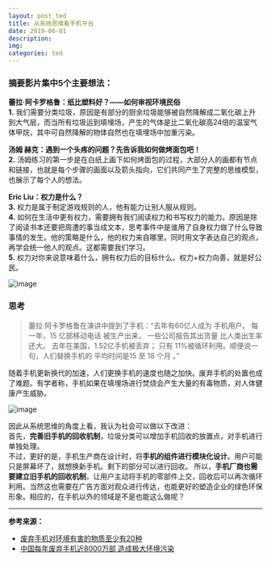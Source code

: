 ```yaml
---
layout: post_ted
title: 从系统思维看手机平台
date: 2019-06-01
description:
img: 
categories: ted
---
```


### 摘要影片集中5个主要想法：
**蕾拉·阿卡罗格鲁：纸比塑料好？——如何审视环境民俗**   
**1.** 我们需要分类垃圾，原因是有部分的厨余垃圾能够被自然降解成二氧化碳上升到大气层，而当所有垃圾运到填埋场，产生的气体是比二氧化碳高24倍的温室气体甲烷，其中可自然降解的物体自然也在填埋场中加重污染。

**汤姆 赫克：遇到一个头疼的问题？先告诉我如何做烤面包吧！**   
**2.** 汤姆练习的第一步是在白纸上画下如何烤面包的过程，大部分人的画都有节点和链接，也就是每个步骤的画面以及箭头指向，它们共同产生了完整的思维模型，也展示了每个人的想法。

**Eric Liu：权力是什么？**   
**3.** 权力是属于制定游戏规则的人，他有能力让别人服从规则。   
**4.** 如何在生活中更有权力，需要拥有我们阅读权力和书写权力的能力。原因是除了阅读书本还要把周遭的事当成文本，思考事件中是谁用了自身权力做了什么导致事情的发生。他的策略是什么，他的权力来自哪里。同时用文字表达自己的观点，再学会统一他人的观点。这都需要我们学习。   
**5.** 权力对你来说意味着什么，拥有权力后的目标什么。权力+权力向善，就是好公民。

![image](http://img1.gtimg.com/tech/pics/hv1/95/237/1964/127769630.jpg)

### 思考
 > 蕾拉·阿卡罗格鲁在演讲中提到了手机：“去年有60亿人成为 手机用户。 每一年，15 亿部移动电话 被生产出来， 一些公司报告其出货量 比人类出生率还大。 去年在美国，1.52亿手机被丢弃； 只有 11%被循环利用。顺便说一句，人们替换手机的 平均时间是15 至 18 个月 。”
 
 随着手机更新换代的加速，人们更换手机的速度也随之加快。废弃手机的处置也成了难题。有学者称，手机如果在填埋场进行焚烧会产生大量的有毒物质，对人体健康产生威胁。
 
 
 ![image](http://image.uc.cn/s/wemedia/s/upload/2017/17061517267ac5071fb7ed484a8b6df60e0c5f6635x550x374x23.jpeg)
 
 
 因此从系统思维的角度上看，我认为社会可以做以下改进：   
 首先，**完善旧手机的回收机制**，垃圾分类可以增加手机回收的放置点，对手机进行单独处理。   
 不过，更好的是，手机生产商在设计时，将**手机的组件进行模块化设计**。用户可能只是屏幕坏了，就想换新手机。剩下的部分可以进行回收。
 所以，**手机厂商也需要建立旧手机的回收机制**，让用户主动将手机的零部件上交，回收后可以再次循环利用。当然这也需要在广告方面对观众进行传达，也能更好的塑造企业的绿色环保形象。相应的，在手机以外的领域是不是也能这么做呢？
 
---

**参考来源：**
- [废弃手机对环境有害的物质至少有20种](https://www.expreview.com/43284.html)
- [中国每年废弃手机近8000万部 造成极大环境污染](http://tech.qq.com/a/20151113/011794.htm)

